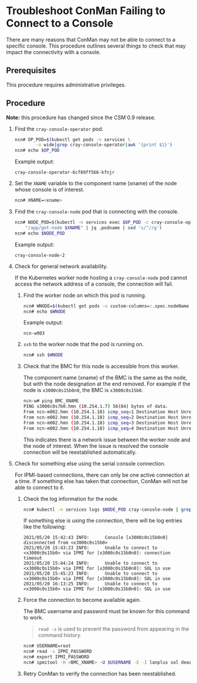 # Troubleshoot ConMan Failing to Connect to a Console

There are many reasons that ConMan may not be able to connect to a specific console. This procedure outlines several things to check that may impact the connectivity with a console.

## Prerequisites

This procedure requires administrative privileges.

## Procedure

**Note:** this procedure has changed since the CSM 0.9 release.

1. Find the `cray-console-operator` pod.

    ```bash
    ncn# OP_POD=$(kubectl get pods -n services \
            -o wide|grep cray-console-operator|awk '{print $1}')
    ncn# echo $OP_POD
    ```

    Example output:
    ```text
    cray-console-operator-6cf89ff566-kfnjr
    ```

1. Set the `XNAME` variable to the component name (xname) of the node whose console is of interest.

    ```bash
    ncn# XNAME=<xname>
    ```

1. Find the `cray-console-node` pod that is connecting with the console.

    ```bash
    ncn# NODE_POD=$(kubectl -n services exec $OP_POD -c cray-console-operator -- sh -c \
        "/app/get-node $XNAME" | jq .podname | sed 's/"//g')
    ncn# echo $NODE_POD
    ```

    Example output:
    ```text
    cray-console-node-2
    ```

1. Check for general network availability.

    If the Kubernetes worker node hosting a `cray-console-node` pod cannot access the network address
    of a console, the connection will fail.

    1. Find the worker node on which this pod is running.

        ```bash
        ncn# WNODE=$(kubectl get pods -o custom-columns=:.spec.nodeName -n services --no-headers $NODE_POD)
        ncn# echo $WNODE
        ```

        Example output:
        ```text
        ncn-w003
        ```

    1. `ssh` to the worker node that the pod is running on.

        ```bash
        ncn# ssh $WNODE
        ```

    1. Check that the BMC for this node is accessible from this worker.

        The component name (xname) of the BMC is the same as the node, but with the node designation at the
        end removed. For example if the node is `x3000c0s15b0n0`, the BMC is `x3000c0s15b0`.

        ```bash
        ncn-w# ping BMC_XNAME
        PING x3000c0s7b0.hmn (10.254.1.7) 56(84) bytes of data.
        From ncn-m002.hmn (10.254.1.18) icmp_seq=1 Destination Host Unreachable
        From ncn-m002.hmn (10.254.1.18) icmp_seq=2 Destination Host Unreachable
        From ncn-m002.hmn (10.254.1.18) icmp_seq=3 Destination Host Unreachable
        From ncn-m002.hmn (10.254.1.18) icmp_seq=4 Destination Host Unreachable
        ```

        This indicates there is a network issue between the worker node and the node of
        interest. When the issue is resolved the console connection will be reestablished
        automatically.

1. Check for something else using the serial console connection.

    For IPMI-based connections, there can only be one active connection at a time. If
    something else has taken that connection, ConMan will not be able to connect to it.

    1. Check the log information for the node.

        ```bash
        ncn# kubectl -n services logs $NODE_POD cray-console-node | grep $XNAME
        ```

        If something else is using the connection, there will be log entries like the following:

        ```text
        2021/05/20 15:42:43 INFO:      Console [x3000c0s15b0n0] disconnected from <x3000c0s15b0>
        2021/05/20 15:43:23 INFO:      Unable to connect to <x3000c0s15b0> via IPMI for [x3000c0s15b0n0]: connection timeout
        2021/05/20 15:44:24 INFO:      Unable to connect to <x3000c0s15b0> via IPMI for [x3000c0s15b0n0]: SOL in use
        2021/05/20 15:45:23 INFO:      Unable to connect to <x3000c0s15b0> via IPMI for [x3000c0s15b0n0]: SOL in use
        2021/05/20 16:13:25 INFO:      Unable to connect to <x3000c0s15b0> via IPMI for [x3000c0s15b0n0]: SOL in use
        ```

    1. Force the connection to become available again.

        The BMC username and password must be known for this command to work.

        > `read -s` is used to prevent the password from appearing in the command history.

        ```bash
        ncn# USERNAME=root
        ncn# read -s IPMI_PASSWORD
        ncn# export IPMI_PASSWORD
        ncn# ipmitool -H <BMC_XNAME> -U $USERNAME -E -I lanplus sol deactivate
        ```

    1. Retry ConMan to verify the connection has been reestablished.

